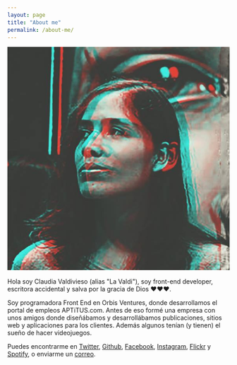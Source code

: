 ```yaml
---
layout: page
title: "About me"
permalink: /about-me/
---
```


<p><img src="/images/lavaldi.jpg" alt="La Valdi" class="avatar" /></p>

Hola soy Claudia Valdivieso (alias "La Valdi"), soy front-end developer, escritora accidental y salva por la gracia de Dios ❤️❤️❤️.

Soy programadora Front End en Orbis Ventures, donde desarrollamos el portal de empleos APTiTUS.com. Antes de eso formé una empresa con unos amigos donde diseñábamos y desarrollábamos publicaciones, sitios web y aplicaciones para los clientes. Además algunos tenían (y tienen) el sueño de hacer videojuegos.

Puedes encontrarme en [Twitter](https://twitter.com/lavaldi_), [Github](https://github.com/lavaldi), [Facebook](https://facebook.com/ClaudiaValdiviesoCastillo), [Instagram](https://www.instagram.com/lavaldi/), [Flickr](https://www.flickr.com/photos/la_valdi) y [Spotify](http://play.spotify.com/user/lavaldi_), o enviarme un [correo](mailto:claumavaldivieso@gmail.com).
